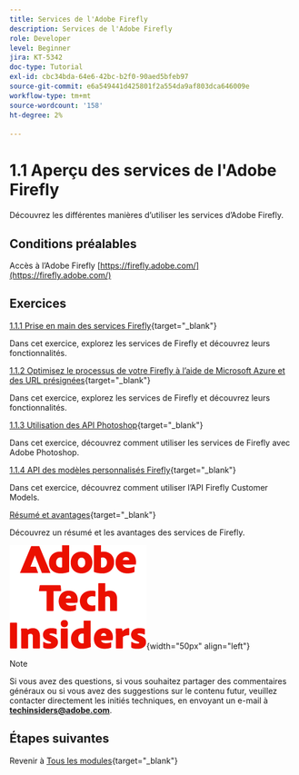 ```yaml
---
title: Services de l'Adobe Firefly
description: Services de l'Adobe Firefly
role: Developer
level: Beginner
jira: KT-5342
doc-type: Tutorial
exl-id: cbc34bda-64e6-42bc-b2f0-90aed5bfeb97
source-git-commit: e6a549441d425801f2a554da9af803dca646009e
workflow-type: tm+mt
source-wordcount: '158'
ht-degree: 2%

---
```


# 1.1 Aperçu des services de l&#39;Adobe Firefly

Découvrez les différentes manières d’utiliser les services d’Adobe Firefly.

## Conditions préalables

Accès à l’Adobe Firefly [https://firefly.adobe.com/](https://firefly.adobe.com/)

## Exercices

[1.1.1 Prise en main des services Firefly](./ex1.md){target="_blank"}

Dans cet exercice, explorez les services de Firefly et découvrez leurs fonctionnalités.

[1.1.2 Optimisez le processus de votre Firefly à l’aide de Microsoft Azure et des URL présignées](./ex2.md){target="_blank"}

Dans cet exercice, explorez les services de Firefly et découvrez leurs fonctionnalités.

[1.1.3 Utilisation des API Photoshop](./ex3.md){target="_blank"}

Dans cet exercice, découvrez comment utiliser les services de Firefly avec Adobe Photoshop.

[1.1.4 API des modèles personnalisés Firefly](./ex4.md){target="_blank"}

Dans cet exercice, découvrez comment utiliser l’API Firefly Customer Models.

[Résumé et avantages](./summary.md){target="_blank"}

Découvrez un résumé et les avantages des services de Firefly.

![Insiders de la technologie ](./../../../assets/images/techinsiders.png){width="50px" align="left"}

>[!NOTE]
>
>Si vous avez des questions, si vous souhaitez partager des commentaires généraux ou si vous avez des suggestions sur le contenu futur, veuillez contacter directement les initiés techniques, en envoyant un e-mail à **techinsiders@adobe.com**.

## Étapes suivantes

Revenir à [Tous les modules](../../../overview.md){target="_blank"}
